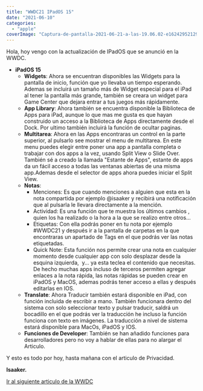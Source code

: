 ```yaml
---
title: "WWDC21 IPadOS 15"
date: "2021-06-10"
categories: 
  - "apple"
coverImage: "Captura-de-pantalla-2021-06-21-a-las-19.06.02-e1624295212943.png"
---
```


Hola, hoy vengo con la actualización de IPadOS que se anunció en la WWDC.

- **iPadOS 15**
    - **Widgets**: Ahora se encuentran disponibles las Widgets para la pantalla de inicio, función que yo llevaba un tiempo esperando. Ademas se incluirá un tamaño más de Widget especial para el iPad al tener la pantalla más grande, también se creara un widget para Game Center que dejara entrar a tus juegos más rápidamente.
    - **App Library**: Ahora también se encuentra disponible la Biblioteca de Apps para iPad, aunque lo que mas me gusta es que hayan construido un acceso a la Biblioteca de Apps directamente desde el Dock. Por ultimo también incluirá la función de ocultar paginas.
    - **Multitarea**: Ahora en las Apps encontraras un control en la parte superior, al pulsarlo see mostrar el menu de multitarea. En este menu puedes elegir entre poner una app a pantalla completa o trabajar con dos apps a la vez, usando Split View o Slide Over. También sé a creado la llamada "Estante de Apps", estante de apps da un fácil acceso a todas las ventanas abiertas de una misma app.Ademas desde el selector de apps ahora puedes iniciar el Split View.
    - **Notas**:
        - Menciones: Es que cuando menciones a alguien que esta en la nota compartida por ejemplo @isaaker y recibirá una notificación que al pulsarla le llevara directamente a la mención.
        - Actividad: Es una función que te muestra los últimos cambios , quien los ha realizado o la hora a la que se realizo entre otros...
        - Etiquetas: Con ella podrás poner en tu nota por ejemplo #WWDC21 y después ir a la pantalla de carpetas en la que encontraras un apartado de Tags en el que podrás ver las notas etiquetadas.
        - Quick Note: Esta función nos permite crear una nota en cualquier momento desde cualquier app con solo desplazar desde la esquina izquierda,  y... ya esta teclea el contenido que necesitas. De hecho muchas apps incluso de terceros permiten agregar enlaces a la nota rápida, las notas rápidas se pueden crear en iPadOS y MacOS, ademas podrás tener acceso a ellas y después editarlas en IOS.
    - **Translate**: Ahora Traducir también estará disponible en iPad, con función incluida de escribir a mano. También funcionara dentro del sistema con solo seleccionar texto y pulsar traducir, saldrá un bocadillo en el que podrás ver la traducción he incluso la función funciona con texto en imágenes. La traducción a nivel de sistema estará disponible para MacOs, iPadOS y IOS.
    - **Funciones de Developer**: También se han añadido funciones para desarrolladores pero no voy a hablar de ellas para no alargar el Articulo.

Y esto es todo por hoy, hasta mañana con el articulo de Privacidad.

**Isaaker.**

[Ir al siguiente articulo de la WWDC](https://piscinadeentropia.es/wwdc21-privacidad/)
